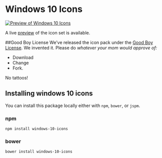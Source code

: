 # Windows 10 Icons

[![Preview of Windows 10 Icons](http://cdnd.icons8.com/download/images/win10_preview.png)](https://icons8.github.io/windows-10-icons/)

A live [preview](https://icons8.github.io/windows-10-icons/) of the icon set is available.


##Good Boy License
We’ve released the icon pack under the [Good Boy License](http://icons8.com/good-boy-license/). We invented it. Please do _whatever your mom would approve of:_
* Download
* Change
* Fork.

No tattoos!


## Installing windows 10 icons

You can install this package locally either with `npm`, `bower`, or `jspm`.

### npm

```shell
npm install windows-10-icons
```

### bower

```shell
bower install windows-10-icons
```
